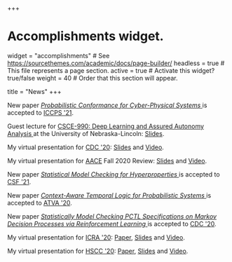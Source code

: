+++
# Accomplishments widget.
widget = "accomplishments"  # See https://sourcethemes.com/academic/docs/page-builder/
headless = true  # This file represents a page section.
active = true  # Activate this widget? true/false
weight = 40  # Order that this section will appear.

title = "News"
+++

<p>New paper
<i><a href = https://arxiv.org/abs/2008.01135>
Probabilistic Conformance for Cyber-Physical Systems
</a></i>
is accepted to 
<a href = http://iccps.acm.org/2021> 
ICCPS '21</a>.
</p>

<p>
Guest lecture for 
<a href = https://newsroom.unl.edu/announce/cse/11371/66484> 
CSCE-990: Deep Learning and Assured Autonomy Analysis 
</a> at the University of Nebraska-Lincoln:  
<a href = https://labcloud.ddns.net/index.php/s/QpQSkyy59okNTR5> 
Slides</a>.
</p>

<p>
My virtual presentation for 
<a href = https://cdc2020.ieeecss.org> 
CDC '20</a>:  
<a href = https://labcloud.ddns.net/index.php/s/tfKHTJ6fi8GFGAM> 
Slides</a> and 
<a href = https://labcloud.ddns.net/index.php/s/QDbWgTHToWFojQF> 
Video</a>.
</p>

<p>
My virtual presentation for 
<a href = http://ncr.mae.ufl.edu/aacoe.php?id=aa/uta20> 
AACE</a>
Fall 2020 Review:  
<a href = http://ncr.mae.ufl.edu/aa/files/Fall2020/Pajic_Yu.pdf> 
Slides</a> and 
<a href = http://ncr.mae.ufl.edu/aa/files/Fall2020/Pajic_Yu.mp4> 
Video</a>.
</p>


<p>New paper
<i><a href = https://arxiv.org/abs/1902.04111>
Statistical Model Checking for Hyperproperties
</a></i>
is accepted to 
<a href = http://www.ieee-security.org/TC/CSF2021/> 
CSF '21</a>.
</p>

<p>New paper
<i><a href = https://arxiv.org/abs/1902.04111>
Context-Aware Temporal Logic for Probabilistic Systems
</a></i>
is accepted to 
<a href = http://fit.uet.vnu.edu.vn/atva2020/> 
ATVA '20</a>.
</p>

<p>New paper
<i><a href = https://arxiv.org/pdf/2004.00273>
Statistically Model Checking PCTL Specifications 
on Markov Decision Processes via Reinforcement Learning
</a></i>
is accepted to 
<a href = https://cdc2020.ieeecss.org/> 
CDC '20</a>.
</p>


<p>
My virtual presentation for 
<a href = https://www.icra2020.org/> 
ICRA '20</a>: 
<a href = https://arxiv.org/abs/1911.11870>
Paper</a>,
<a href = https://youtu.be/JZ5OWdX3hmY> 
Slides</a> and 
<a href = https://youtu.be/JZ5OWdX3hmY> 
Video</a>.
</p>


<p>
My virtual presentation for 
<a href = https://berkeleylearnverify.github.io/HSCC_2020/> 
HSCC '20</a>:
<a href = https://dl.acm.org/doi/10.1145/3365365.3382209>
Paper</a>, 
<a href = https://labcloud.ddns.net/index.php/s/GFjJ2Tq3aJqmcHn> 
Slides</a> and 
<a href = https://youtu.be/gDtgdYIF-d0> 
Video</a>.
</p>

<!-- <p>New paper
<i><a href = >
STMC: Statistical Model Checker with Stratified and Antithetic Sampling
</a></i>
is accepted to 
<a href = http://i-cav.org/2020/> 
CAV '20</a>.
</p> -->

<!-- <p>Our papers
<i><a href = https://arxiv.org/abs/1911.11870>
Hyperproperties for Robotics: Motion Planning via HyperLTL
</a></i>
and
<i><a href = https://arxiv.org/abs/1909.07299>
Control Synthesis from Linear Temporal Logic Specifications Using Model-Free Reinforcement Learning
</a></i>
are accepted to ICRA '20.
</p> -->

<!-- <p>Our paper
<i><a href = https://www.ndss-symposium.org/wp-content/uploads/2020/04/diss2020-23011-paper.pdf>
Security Analysis against Spoofing Attacks for Distributed UAVs
</a></i>
is accepted to DISS '20.
</p> -->

